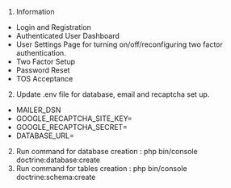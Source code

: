 
1.	Information
-	Login and Registration 
-	 Authenticated User Dashboard
-	 User Settings Page for turning on/off/reconfiguring two factor authentication.
-	 Two Factor Setup 
-	 Password Reset 
-	 TOS Acceptance
2)	Update .env file for database, email and recaptcha set up.
-	MAILER_DSN
-	GOOGLE_RECAPTCHA_SITE_KEY=
-	GOOGLE_RECAPTCHA_SECRET= 
-	DATABASE_URL=
2)	Run command for database creation : php bin/console doctrine:database:create
3)	Run command for tables creation : php bin/console doctrine:schema:create
